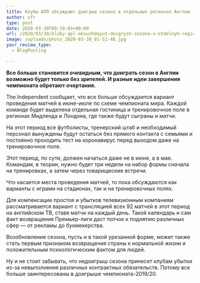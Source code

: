```yaml
---
title: Клубы АПЛ обсуждают доигрыш сезона в отдельных регионах Англии
author: xfr
type: post
date: 2020-03-30T09:19:03+00:00
url: /2020/03/30/kluby-apl-obsuzhdayut-doigrysh-sezona-v-otdelnyh-regionah-anglii/
image: /uploads/photo_2020-03-30_01-51-48.jpg
yasr_review_type:
  - BlogPosting

---
```

**Все больше становится очевидным, что доиграть сезон в Англии возможно будет только без зрителей. И разные идеи завершения чемпионата обретают очертания.**

The Independent сообщает, что все больше обсуждается вариант проведения матчей в июне-июле по схеме чемпионата мира. Каждой команде будет выделена отдельная гостиница и тренировочное поле в регионах Мидленда и Лондона, где также будут сыграны и матчи.

На этот период все футболисты, тренерский штаб и необходимый персонал вынуждены будут остаться без прямого контакта с семьями и постоянно проходить тест на коронавирус перед выходом даже на тренировочное поле.

Этот период, по сути, должен начаться даже не в июне, а в мае. Командам, в теории, нужно будет три недели на набор формы сначала на тренировках, а затем через товарищеские встречи.

Что касается места проведения матчей, то пока обсуждаются как варианты с играми на стадионах, так и на тренировочных полях.

Для компенсации простоя и убытков телевизионным компаниям рассматривается вариант с трансляцией всех 92 матчей в этот период на английском ТВ, ставя матчи на каждый день. Такой календарь и сам факт возвращения Премьер-лиги даст толчок к поднятию различных сфер &#8212; от рекламы до букмекерства.

Возобновление сезона, пусть и в такой урезанной форме, может также стать первым признаком возвращения страны к нормальной жизни и положительным психологическим фактом для людей.

Ну и не стоит забывать, что недоигрыш сезона принесет клубам убытки из-за невыполнения различных контрактных обязательств. Потому все больше заинтересованы в доигрыше чемпионата-2019/20.